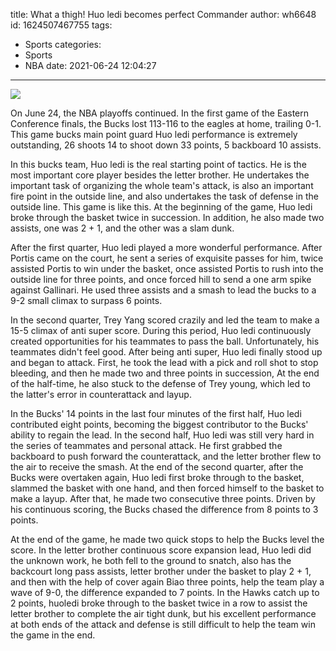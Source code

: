 title: What a thigh! Huo ledi becomes perfect Commander
author: wh6648
id: 1624507467755
tags: 
- Sports
categories: 
- Sports
- NBA
date: 2021-06-24 12:04:27
---
![](https://p2.itc.cn/q_70/images01/20210624/76ab62f3177a4e27867d25c9e85c7914.jpeg)


On June 24, the NBA playoffs continued. In the first game of the Eastern Conference finals, the Bucks lost 113-116 to the eagles at home, trailing 0-1. This game bucks main point guard Huo ledi performance is extremely outstanding, 26 shoots 14 to shoot down 33 points, 5 backboard 10 assists.

In this bucks team, Huo ledi is the real starting point of tactics. He is the most important core player besides the letter brother. He undertakes the important task of organizing the whole team's attack, is also an important fire point in the outside line, and also undertakes the task of defense in the outside line. This game is like this. At the beginning of the game, Huo ledi broke through the basket twice in succession. In addition, he also made two assists, one was 2 + 1, and the other was a slam dunk.

After the first quarter, Huo ledi played a more wonderful performance. After Portis came on the court, he sent a series of exquisite passes for him, twice assisted Portis to win under the basket, once assisted Portis to rush into the outside line for three points, and once forced hill to send a one arm spike against Gallinari. He used three assists and a smash to lead the bucks to a 9-2 small climax to surpass 6 points.

In the second quarter, Trey Yang scored crazily and led the team to make a 15-5 climax of anti super score. During this period, Huo ledi continuously created opportunities for his teammates to pass the ball. Unfortunately, his teammates didn't feel good. After being anti super, Huo ledi finally stood up and began to attack. First, he took the lead with a pick and roll shot to stop bleeding, and then he made two and three points in succession, At the end of the half-time, he also stuck to the defense of Trey young, which led to the latter's error in counterattack and layup.

In the Bucks' 14 points in the last four minutes of the first half, Huo ledi contributed eight points, becoming the biggest contributor to the Bucks' ability to regain the lead. In the second half, Huo ledi was still very hard in the series of teammates and personal attack. He first grabbed the backboard to push forward the counterattack, and the letter brother flew to the air to receive the smash. At the end of the second quarter, after the Bucks were overtaken again, Huo ledi first broke through to the basket, slammed the basket with one hand, and then forced himself to the basket to make a layup. After that, he made two consecutive three points. Driven by his continuous scoring, the Bucks chased the difference from 8 points to 3 points.

At the end of the game, he made two quick stops to help the Bucks level the score. In the letter brother continuous score expansion lead, Huo ledi did the unknown work, he both fell to the ground to snatch, also has the backcourt long pass assists, letter brother under the basket to play 2 + 1, and then with the help of cover again Biao three points, help the team play a wave of 9-0, the difference expanded to 7 points. In the Hawks catch up to 2 points, huoledi broke through to the basket twice in a row to assist the letter brother to complete the air tight dunk, but his excellent performance at both ends of the attack and defense is still difficult to help the team win the game in the end.

